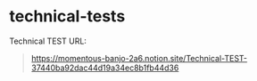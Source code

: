 # technical-tests



Technical TEST URL:

> https://momentous-banjo-2a6.notion.site/Technical-TEST-37440ba92dac44d19a34ec8b1fb44d36